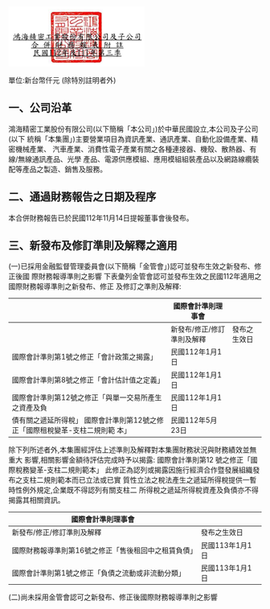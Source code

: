 

![0_image_0.png](0_image_0.png)

單位:新台幣仟元 (除特別註明者外)

## 一、公司沿革

鴻海精密工業股份有限公司(以下簡稱「本公司」)於中華民國設立,本公司及子公司(以下 統稱「本集團」)主要營業項目為資訊產業、通訊產業、自動化設備產業、精密機械產業、 汽車產業、消費性電子產業有關之各種連接器、機殼、散熱器、有線/無線通訊產品、光學 產品、電源供應模組、應用模組組裝產品以及網路線纜裝配等產品之製造、銷售及服務。

## 二、通過財務報告之日期及程序

本合併財務報告已於民國112年11月14日提報董事會後發布。

## 三、新發布及修訂準則及解釋之適用

(一)已採用金融監督管理委員會(以下簡稱「金管會」)認可並發布生效之新發布、修正後國 際財務報導準則之影響 下表彙列金管會認可並發布生效之民國112年適用之國際財務報導準則之新發布、修正 及修訂之準則及解釋:

|                                                                                | 國際會計準則理事會         |              |
|--------------------------------------------------------------------------------|----------------------------|--------------|
|                                                                                | 新發布/修正/修訂準則及解釋 | 發布之生效日 |
| 國際會計準則第1號之修正「會計政策之揭露」                                      | 民國112年1月1日            |              |
| 國際會計準則第8號之修正「會計估計值之定義」                                    | 民國112年1月1日            |              |
| 國際會計準則第12號之修正「與單一交易所產生之資產及負                           | 民國112年1月1日            |              |
| 債有關之遞延所得稅」 國際會計準則第12號之修正「國際租稅變革-支柱二規則範 本」 | 民國112年5月23日           |              |

除下列所述者外,本集團經評估上述準則及解釋對本集團財務狀況與財務績效並無重大 影響,相關影響金額待評估完成時予以揭露: 國際會計準則第12 號之修正「國際稅務變革-支柱二規則範本」 此修正為認列或揭露因施行經濟合作暨發展組織發布之支柱二規則範本而已立法或已實 質性立法之稅法產生之遞延所得稅提供一暫時性例外規定,企業既不得認列有關支柱二 所得稅之遞延所得稅資產及負債亦不得揭露其相關資訊。

| 國際會計準則理事會                                   |                 |
|------------------------------------------------------|-----------------|
| 新發布/修正/修訂準則及解釋                           | 發布之生效日    |
| 國際財務報導準則第16號之修正「售後租回中之租賃負債」 | 民國113年1月1日 |
| 國際會計準則第1號之修正「負債之流動或非流動分類」    | 民國113年1月1日 |

(二)尚未採用金管會認可之新發布、修正後國際財務報導準則之影響